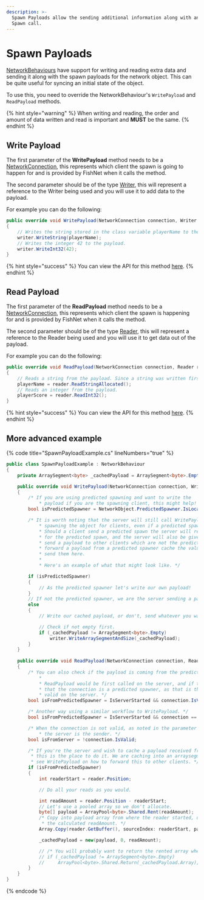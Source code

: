 ```yaml
---
description: >-
  Spawn Payloads allow the sending additional information along with an object's
  Spawn call.
---
```


# Spawn Payloads

[NetworkBehaviours](../network-behaviour-guides.md) have support for writing and reading extra data and sending it along with the spawn payloads for the network object. This can be quite useful for syncing an initial state of the object.

To use this, you need to override the NetworkBehaviour's `WritePayload` and `ReadPayload` methods.

{% hint style="warning" %}
When writing and reading, the order and amount of data written and read is important and **MUST** be the same.
{% endhint %}

## Write Payload

The first parameter of the **WritePayload** method needs to be a [NetworkConnection](../../server-and-client-identification/networkconnections.md), this represents which client the spawn is going to happen for and is provided by FishNet when it calls the method.

The second parameter should be of the type [Writer](https://fish-networking.com/FishNet/api/api/FishNet.Serializing.Writer.html), this will represent a reference to the Writer being used and you will use it to add data to the payload.

For example you can do the following:

```csharp
public override void WritePayload(NetworkConnection connection, Writer writer)
{
    // Writes the string stored in the class variable playerName to the spawn payload.
    writer.WriteString(playerName);
    // Writes the integer 42 to the payload.
    writer.WriteInt32(42);
}
```

{% hint style="success" %}
You can view the API for this method [here](https://fish-networking.com/FishNet/api/api/FishNet.Object.NetworkBehaviour.html#FishNet_Object_NetworkBehaviour_WritePayload_FishNet_Connection_NetworkConnection_FishNet_Serializing_Writer_).
{% endhint %}

## Read Payload

The first parameter of the **ReadPayload** method needs to be a [NetworkConnection](../../server-and-client-identification/networkconnections.md), this represents which client the spawn is happening for and is provided by FishNet when it calls the method.

The second parameter should be of the type [Reader](https://fish-networking.com/FishNet/api/api/FishNet.Serializing.Reader.html), this will represent a reference to the Reader being used and you will use it to get data out of the payload.

For example you can do the following:

```csharp
public override void ReadPayload(NetworkConnection connection, Reader reader)
{
    // Reads a string from the payload. Since a string was written first it must be read first too.
    playerName = reader.ReadStringAllocated();
    // Reads an integer from the payload.
    playerScore = reader.ReadInt32();
}
```

{% hint style="success" %}
You can view the API for this method [here](https://fish-networking.com/FishNet/api/api/FishNet.Object.NetworkBehaviour.html#FishNet_Object_NetworkBehaviour_ReadPayload_FishNet_Connection_NetworkConnection_FishNet_Serializing_Reader_).
{% endhint %}

## More advanced example

{% code title="SpawnPayloadExample.cs" lineNumbers="true" %}
```csharp
public class SpawnPayloadExample : NetworkBehaviour
{
    private ArraySegment<byte> _cachedPayload = ArraySegment<byte>.Empty;

    public override void WritePayload(NetworkConnection connection, Writer writer)
    {
        /* If you are using predicted spawning and want to write the
            * payload if you are the spawning client, this might help! */
        bool isPredictedSpawner = NetworkObject.PredictedSpawner.IsLocalClient;

        /* It is worth noting that the server will still call WritePayload when
            * spawning the object for clients, even if a predicted spawn.
            * Should a client send a predicted spawn the server will receive ReadPayload
            * for the predicted spawn, and the server will also be given an opportunity to
            * send a payload to other clients which are not the predicted spawner. If you wish to
            * forward a payload from a predicted spawner cache the values locally, and
            * send them here.
            *
            * Here's an example of what that might look like. */

        if (isPredictedSpawner)
        {
            // As the predicted spawner let's write our own payload!
        }
        // If not the predicted spawner, we are the server sending a payload to other clients.
        else
        {
            // Write our cached payload, or don't, send whatever you want!

            // Check if not empty first.
            if (_cachedPayload != ArraySegment<byte>.Empty)
                writer.WriteArraySegmentAndSize(_cachedPayload);
        }
    }
    
    public override void ReadPayload(NetworkConnection connection, Reader reader)
    {
        /* You can also check if the payload is coming from the predicted spawner as well.
            *
            * ReadPayload would be first called on the server, and if the connection IsValid, we know
            * that the connection is a predicted spawner, as that is the only time connection would be
            * valid on the server. */
        bool isFromPredictedSpawner = IsServerStarted && connection.IsValid;

        /* Another way using a similar workflow to WritePayload. */
        bool isFromPredictedSpawner = IsServerStarted && connection == NetworkObject.PredictedSpawner;

        /* When the connection is not valid, as noted in the parameter comments, this means
            * the server is the sender. */
        bool isFromServer = !connection.IsValid;

        /* If you're the server and wish to cache a payload received from a predicted spawner,
         * this is the place to do it. We are caching into an arraysegment named _cachedPayload --
         * see WritePayload on how to forward this to other clients. */
        if (isFromPredictedSpawner)
        {
            int readerStart = reader.Position;

            // Do all your reads as you would.

            int readAmount = reader.Position - readerStart;
            // Let's use a pooled array so we don't allocate.
            byte[] payload = ArrayPool<byte>.Shared.Rent(readAmount);
            /* Copy into payload array from where the reader started, up to to
             * the calculated readAmount. */
            Array.Copy(reader.GetBuffer(), sourceIndex: readerStart, payload, destinationIndex: 0, readAmount);

            _cachedPayload = new(payload, 0, readAmount);

            // /* You will probably want to return the rented array when OnStop callbacks occur. */
            // if (_cachedPayload != ArraySegment<byte>.Empty)
            //     ArrayPool<byte>.Shared.Return(_cachedPayload.Array);
        }
    }
}
```
{% endcode %}
